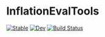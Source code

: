 # InflationEvalTools

[![Stable](https://img.shields.io/badge/docs-stable-blue.svg)](https://DIE-BG.github.io/InflationEvalTools.jl/stable/)
[![Dev](https://img.shields.io/badge/docs-dev-blue.svg)](https://DIE-BG.github.io/InflationEvalTools.jl/dev/)
[![Build Status](https://github.com/DIE-BG/InflationEvalTools.jl/actions/workflows/CI.yml/badge.svg?branch=main)](https://github.com/DIE-BG/InflationEvalTools.jl/actions/workflows/CI.yml?query=branch%3Amain)

